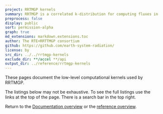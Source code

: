 ```yaml
---
project: RRTMGP kernels
summary: RRTMGP is a correlated k-distribution for computing fluxes in earth's atmosphere.
preprocess: false
display: public
sort: permission-alpha
graph: true
md_extensions: markdown.extensions.toc
author: The RTE+RRTTMGP consortium
github: https://github.com/earth-system-radiation/
license: by
src_dir: ../../rrtmgp-kernels
exclude_dir: **/accel **/api
output_dir: ../reference/rrtmgp-kernels
---
```


These pages document the low-level computational kernels used by RRTMGP.

The listings below may not be exhaustive.
To see the full listings use the links at the top of the page.
There is a search bar in the top right.

Return to the [Documentation overview] or the [reference overview].

[documentation overview]: ../../index.html
[reference overview]: ../index.html
